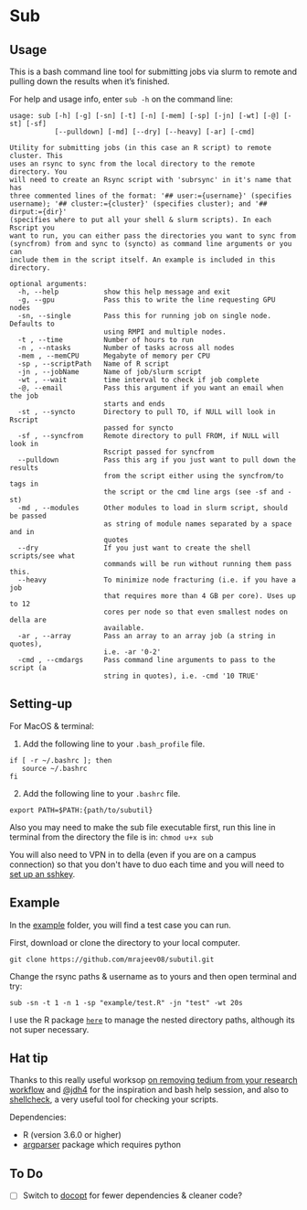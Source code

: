Sub 
================

## Usage

This is a bash command line tool for submitting jobs via slurm to remote and pulling
down the results when it’s finished.

For help and usage info, enter `sub -h` on the command line:
```
usage: sub [-h] [-g] [-sn] [-t] [-n] [-mem] [-sp] [-jn] [-wt] [-@] [-st] [-sf]
           [--pulldown] [-md] [--dry] [--heavy] [-ar] [-cmd]

Utility for submitting jobs (in this case an R script) to remote cluster. This
uses an rsync to sync from the local directory to the remote directory. You
will need to create an Rsync script with 'subrsync' in it's name that has
three commented lines of the format: '## user:={username}' (specifies
username); '## cluster:={cluster}' (specifies cluster); and '## dirput:={dir}'
(specifies where to put all your shell & slurm scripts). In each Rscript you
want to run, you can either pass the directories you want to sync from
(syncfrom) from and sync to (syncto) as command line arguments or you can
include them in the script itself. An example is included in this directory.

optional arguments:
  -h, --help           show this help message and exit
  -g, --gpu            Pass this to write the line requesting GPU nodes
  -sn, --single        Pass this for running job on single node. Defaults to
                       using RMPI and multiple nodes.
  -t , --time          Number of hours to run
  -n , --ntasks        Number of tasks across all nodes
  -mem , --memCPU      Megabyte of memory per CPU
  -sp , --scriptPath   Name of R script
  -jn , --jobName      Name of job/slurm script
  -wt , --wait         time interval to check if job complete
  -@, --email          Pass this argument if you want an email when the job
                       starts and ends
  -st , --syncto       Directory to pull TO, if NULL will look in Rscript
                       passed for syncto
  -sf , --syncfrom     Remote directory to pull FROM, if NULL will look in
                       Rscript passed for syncfrom
  --pulldown           Pass this arg if you just want to pull down the results
                       from the script either using the syncfrom/to tags in
                       the script or the cmd line args (see -sf and -st)
  -md , --modules      Other modules to load in slurm script, should be passed
                       as string of module names separated by a space and in
                       quotes
  --dry                If you just want to create the shell scripts/see what
                       commands will be run without running them pass this.
  --heavy              To minimize node fracturing (i.e. if you have a job
                       that requires more than 4 GB per core). Uses up to 12
                       cores per node so that even smallest nodes on della are
                       available.
  -ar , --array        Pass an array to an array job (a string in quotes),
                       i.e. -ar '0-2'
  -cmd , --cmdargs     Pass command line arguments to pass to the script (a
                       string in quotes), i.e. -cmd '10 TRUE'
```

## Setting-up

For MacOS & terminal:

1. Add the following line to your `.bash_profile` file.
```
if [ -r ~/.bashrc ]; then
   source ~/.bashrc
fi
```
2. Add the following line to your `.bashrc` file.
```
export PATH=$PATH:{path/to/subutil}
```

Also you may need to make the sub file executable first, run this line in terminal from the directory the file is in: ```chmod u+x sub```

You will also need to VPN in to della (even if you are on a campus connection) so that you don't have to duo each time and you will need to [set up an sshkey](https://github.com/PrincetonUniversity/removing_tedium/tree/master/02_passwordless_logins).

## Example

In the [example](example/) folder, you will find a test case you can run.

First, download or clone the directory to your local computer. 
```
git clone https://github.com/mrajeev08/subutil.git
```

Change the rsync paths & username as to yours and then open terminal and try:
```
sub -sn -t 1 -n 1 -sp "example/test.R" -jn "test" -wt 20s
```

I use the R package [`here`](https://here.r-lib.org) to manage the nested directory paths, although its not super necessary.  

## Hat tip 

Thanks to this really useful worksop [on removing tedium from your research workflow](https://github.com/PrincetonUniversity/removing_tedium) and [@jdh4](https://github.com/jdh4) for the inspiration and bash help session, and also to [shellcheck](https://www.shellcheck.net), a very useful tool for checking your scripts.

Dependencies:
- R (version 3.6.0 or higher)
- [argparser](https://github.com/trevorld/r-argparse) package which requires python 

## To Do
- [ ] Switch to [docopt](https://github.com/docopt/docopt.R) for fewer dependencies & cleaner code?

